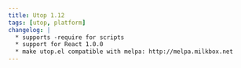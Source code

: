 ```yaml
---
title: Utop 1.12
tags: [utop, platform]
changelog: |
  * supports -require for scripts
  * support for React 1.0.0
  * make utop.el compatible with melpa: http://melpa.milkbox.net
---
```


